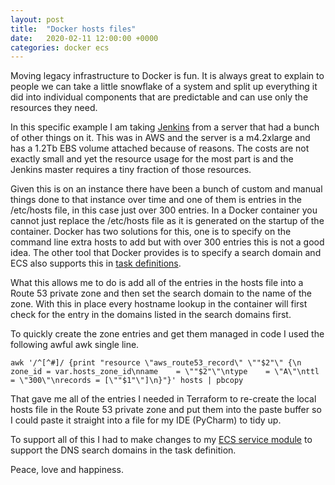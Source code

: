 ```yaml
---
layout: post
title:  "Docker hosts files"
date:   2020-02-11 12:00:00 +0000
categories: docker ecs 
---
```

Moving legacy infrastructure to Docker is fun. It is always great to explain to people we can take a little snowflake of a system and split up everything it did into individual components that are predictable and can use only the resources they need.

In this specific example I am taking [Jenkins][jenkins] from a server that had a bunch of other things on it. This was in AWS and the server is a m4.2xlarge and has a 1.2Tb EBS volume attached because of reasons. The costs are not exactly small and yet the resource usage for the most part is and the Jenkins master requires a tiny fraction of those resources.

Given this is on an instance there have been a bunch of custom and manual things done to that instance over time and one of them is entries in the /etc/hosts file, in this case just over 300 entries. In a Docker container you cannot just replace the /etc/hosts file as it is generated on the startup of the container. Docker has two solutions for this, one is to specify on the command line extra hosts to add but with over 300 entries this is not a good idea. The other tool that Docker provides is to specify a search domain and ECS also supports this in [task definitions][ecs-task-definition].

What this allows me to do is add all of the entries in the hosts file into a Route 53 private zone and then set the search domain to the name of the zone. With this in place every hostname lookup in the container will first check for the entry in the domains listed in the search domains first.

To quickly create the zone entries and get them managed in code I used the following awful awk single line.

    awk '/^[^#]/ {print "resource \"aws_route53_record\" \""$2"\" {\n zone_id = var.hosts_zone_id\nname    = \""$2"\"\ntype    = \"A\"\nttl     = \"300\"\nrecords = [\""$1"\"]\n}"}' hosts | pbcopy

That gave me all of the entries I needed in Terraform to re-create the local hosts file in the Route 53 private zone and put them into the paste buffer so I could paste it straight into a file for my IDE (PyCharm) to tidy up. 

To support all of this I had to make changes to my [ECS service module][terraform-ecs-service-module] to support the DNS search domains in the task definition.

Peace, love and happiness.

[ecs-task-definition]: https://docs.aws.amazon.com/AmazonECS/latest/developerguide/task_definition_parameters.html
[jenkins]: https://jenkins.io/
[terraform-ecs-service-module]: https://registry.terraform.io/modules/lazzurs/ecs-service/aws/

